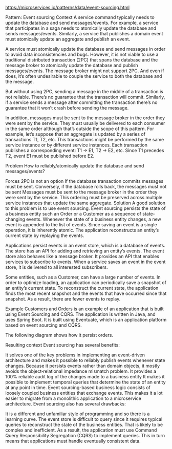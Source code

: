 https://microservices.io/patterns/data/event-sourcing.html

Pattern: Event sourcing
Context
A service command typically needs to update the database and send messages/events. For example, a service that participates in a saga needs to atomically update the database and sends messages/events. Similarly, a service that publishes a domain event must atomically update an aggregate and publish an event.

A service must atomically update the database and send messages in order to avoid data inconsistencies and bugs. However, it is not viable to use a traditional distributed transaction (2PC) that spans the database and the message broker to atomically update the database and publish messages/events. The message broker might not support 2PC. And even if does, it’s often undesirable to couple the service to both the database and the message.

But without using 2PC, sending a message in the middle of a transaction is not reliable. There’s no guarantee that the transaction will commit. Similarly, if a service sends a message after committing the transaction there’s no guarantee that it won’t crash before sending the message.

In addition, messages must be sent to the message broker in the order they were sent by the service. They must usually be delivered to each consumer in the same order although that’s outside the scope of this pattern. For example, let’s suppose that an aggregate is updated by a series of transactions T1, T2, etc. This transactions might be performed by the same service instance or by different service instances. Each transaction publishes a corresponding event: T1 -> E1, T2 -> E2, etc. Since T1 precedes T2, event E1 must be published before E2.

Problem
How to reliably/atomically update the database and send messages/events?

Forces
2PC is not an option
If the database transaction commits messages must be sent. Conversely, if the database rolls back, the messages must not be sent
Messages must be sent to the message broker in the order they were sent by the service. This ordering must be preserved across multiple service instances that update the same aggregate.
Solution
A good solution to this problem is to use event sourcing. Event sourcing persists the state of a business entity such an Order or a Customer as a sequence of state-changing events. Whenever the state of a business entity changes, a new event is appended to the list of events. Since saving an event is a single operation, it is inherently atomic. The application reconstructs an entity’s current state by replaying the events.

Applications persist events in an event store, which is a database of events. The store has an API for adding and retrieving an entity’s events. The event store also behaves like a message broker. It provides an API that enables services to subscribe to events. When a service saves an event in the event store, it is delivered to all interested subscribers.

Some entities, such as a Customer, can have a large number of events. In order to optimize loading, an application can periodically save a snapshot of an entity’s current state. To reconstruct the current state, the application finds the most recent snapshot and the events that have occurred since that snapshot. As a result, there are fewer events to replay.

Example
Customers and Orders is an example of an application that is built using Event Sourcing and CQRS. The application is written in Java, and uses Spring Boot. It is built using Eventuate, which is an application platform based on event sourcing and CQRS.

The following diagram shows how it persist orders.



Resulting context
Event sourcing has several benefits:

It solves one of the key problems in implementing an event-driven architecture and makes it possible to reliably publish events whenever state changes.
Because it persists events rather than domain objects, it mostly avoids the object‑relational impedance mismatch problem.
It provides a 100% reliable audit log of the changes made to a business entity
It makes it possible to implement temporal queries that determine the state of an entity at any point in time.
Event sourcing-based business logic consists of loosely coupled business entities that exchange events. This makes it a lot easier to migrate from a monolithic application to a microservice architecture.
Event sourcing also has several drawbacks:

It is a different and unfamiliar style of programming and so there is a learning curve.
The event store is difficult to query since it requires typical queries to reconstruct the state of the business entities. That is likely to be complex and inefficient. As a result, the application must use Command Query Responsibility Segregation (CQRS) to implement queries. This in turn means that applications must handle eventually consistent data.
